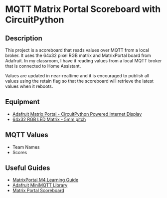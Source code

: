 # MQTT Matrix Portal Scoreboard with CircuitPython

## Description

This project is a scoreboard that reads values over MQTT from a local broker. 
It uses the 64x32 pixel RGB matrix and MatrixPortal board from Adafruit. 
In my classroom, I have it reading values from a local MQTT broker that is
connected to Home Assistant. 

Values are updated in near-realtime and it is encouraged to publish all values
using the retain flag so that the scoreboard will retrieve the latest values when
it reboots.

## Equipment

- [Adafruit Matrix Portal - CircuitPython Powered Internet Display](https://www.adafruit.com/product/4745)
- [64x32 RGB LED Matrix - 5mm pitch](https://www.adafruit.com/product/2277)

## MQTT Values

- Team Names
- Scores

## Useful Guides

- [MatrixPortal M4 Learning Guide](https://learn.adafruit.com/adafruit-matrixportal-m4/overview)
- [Adafruit MiniMQTT Library](https://circuitpython.readthedocs.io/projects/minimqtt/en/latest/)
- [Matrix Portal Scoreboard](https://learn.adafruit.com/matrix-portal-scoreboard)

